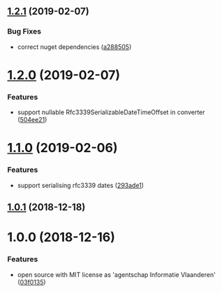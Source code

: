 ## [1.2.1](https://github.com/informatievlaanderen/json-serializer-settings/compare/v1.2.0...v1.2.1) (2019-02-07)


### Bug Fixes

* correct nuget dependencies ([a288505](https://github.com/informatievlaanderen/json-serializer-settings/commit/a288505))

# [1.2.0](https://github.com/informatievlaanderen/json-serializer-settings/compare/v1.1.0...v1.2.0) (2019-02-07)


### Features

* support nullable Rfc3339SerializableDateTimeOffset in converter ([504ee21](https://github.com/informatievlaanderen/json-serializer-settings/commit/504ee21))

# [1.1.0](https://github.com/informatievlaanderen/json-serializer-settings/compare/v1.0.1...v1.1.0) (2019-02-06)


### Features

* support serialising rfc3339 dates ([293ade1](https://github.com/informatievlaanderen/json-serializer-settings/commit/293ade1))

## [1.0.1](https://github.com/informatievlaanderen/json-serializer-settings/compare/v1.0.0...v1.0.1) (2018-12-18)

# 1.0.0 (2018-12-16)


### Features

* open source with MIT license as 'agentschap Informatie Vlaanderen' ([03f0135](https://github.com/informatievlaanderen/json-serializer-settings/commit/03f0135))
